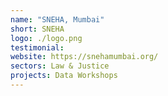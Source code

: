 ```yaml
---
name: "SNEHA, Mumbai"
short: SNEHA
logo: ./logo.png
testimonial:
website: https://snehamumbai.org/
sectors: Law & Justice
projects: Data Workshops
---
```


